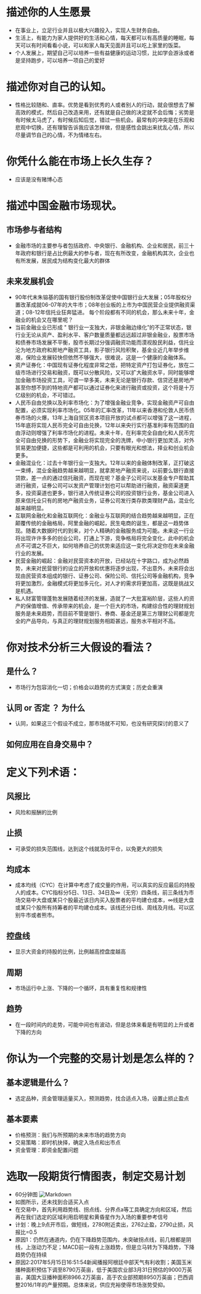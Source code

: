 # 描述你的人生愿景
- 在事业上，立足行业并且以极大兴趣投入，实现人生财务自由。
- 生活上，有能力为家人提供好的生活和心情，每天都可以有高质量的睡眠，每天可以有时间看看小说，可以和家人每天见面并且可以吃上家里的饭菜。
- 个人发展上，期望自己可以培养一些有益健康的运动习惯，比如学会游泳或者是坚持跑步，可以培养一项自己的爱好
# 描述你对自己的认知。
- 性格比较随和、直率。优势是看到优秀的人或者别人的行动，就会很想去了解高效的模式，然后自己改造来用，还有就是自己做的决定就不会后悔；劣势是有时候太马虎了，有时候后知后觉，错过一些机会。最常有的冲突是在乐观和悲观中切换，还有理智告诉我应该怎样做，但是感性会跳出来扰乱心情，所以尽量调节自己的心情，不为情绪左右。
# 你凭什么能在市场上长久生存？
- 应该是没有赌博心态
# 描述中国金融市场现状。
## 市场参与者结构
- 金融市场的主要参与者包括政府、中央银行、金融机构、企业和居民，前三十年政府和银行是占比例最大的参与者，现在有所改变，金融机构其次，企业也有所发展，居民成为结构变化最大的群体
## 未来发展机会
- 90年代末朱镕基的国有银行股份制改革促使中国银行业大发展；05年股权分置改革成就06-07年的大牛市；08年创业板的上市为中国民营企业提供融资渠道；08-12年信托业狂奔猛进。
每个阶段都有不同的机会，那么未来十年，金融业的机会又在哪里呢？
- 当前金融业业已形成 " 银行业一支独大，非银金融边缘化”的不正常状态，银行业无论从资产、盈利水平、客户数量质量都远远超过非银金融业，股票市场和债券市场发展不平衡，股市长期过分强调融资功能而漠视股民利益，信托业沦为地方政府和房地产融资工具，影子银行风险积聚，基金业近几年举步维艰，保险业发展较快但依然不够强大，很难说，这是一个健康的金融体系。
- 资产证券化：中国现有证券化程度非常之低，把特定资产打包证券化，放在二级市场进行交易和融资，既可以分散风险，又可以扩大融资水平，同时能够增加金融市场投资工具，可谓一举多美，未来无论是银行存款、信贷还是房地产甚至你想不到的特地资产都可以通过证券化来进行融资或投资，这个将是十万亿级别的机会，不可错过。
- 人民币自由兑换以及利率市场化：为了增强金融业竞争，实现金融资产可自由配置，必须实现利率市场化。05年的汇率改革，11年以来香港和伦敦人民币债券市场的火爆，13年上海自贸区资本项目开放的试点都可以增强了这一进程，15年底将实现人民币完全可自由兑换，12年以来央行实行基准利率有范围的自由浮动则增强了利率市场化的进程。未来十年，在利率完全自由化和人民币完全可自由兑换的形势下，金融业将实现完全的洗牌，中小银行更加灵活，对外贸易更加便捷，这些都是可利用的机会，只要有眼光和想法，择业和创业机会更多。
- 金融混业化：过去十年银行业一支独大。12年以来的金融体制改革，正打破这一束缚，混业金融趋势越来越明显，就拿房地产融资来说，以前要么银行直接贷款，差一点的通过信托融资，而现在呢？基金子公司可以发基金专户帮助其进行融资，证券公司可以发资产管理计划也可以帮助进行融资，融资渠道更多，投资渠道也更多，银行进入传统证券公司的投资银行业务，基金公司进入原来信托业只有的房地产融资业务，证券公司发行类存款类理财产品，混业化越来越明显。
- 互联网金融化和金融互联网化：金融业与互联网的结合趋势越来越明显，正在颠覆传统的金融格局，阿里金融的崛起，民生电商的诞生，都是这一趋势体现。随着大数据时代的到来，对个人精确的金融服务成为可能。未来这一行业将出现许许多多的创业公司，打通上下游，竞争格局将完全变化，此中的机会点不可谓之不巨大，如何培养自己的优势来适应这一变化将决定你在未来金融行业的发展。
- 民营金融的崛起：金融对民营资本的开放，已经站在十字路口，成为必然趋势，未来对民营银行的设立的开放和优惠将逐步出现，不出意外，未来将会出现由民营资本组成的银行、证券公司、保险公司、信托公司等金融机构，竞争将更加激烈，金融模式将更加多元化，对人才的需求将更加高，这既是挑战又是机遇。
- 私人财富管理蓬勃发展随着经济的发展，造就了一大批富裕阶层，这些人的资产的保值增值、传承带来的机会，是一个巨大的市场，构建综合性的理财规划服务是未来趋势，而目前不管是银行、券商、基金还是第三方理财公司都是完全的产品导向，与真正的理财规划服务相距甚远，服务水平相对不高。
# 你对技术分析三大假设的看法？
## 是什么？
- 市场行为包容消化一切；价格会以趋势的方式演变；历史会重演
## 认同 or 否定 ？ 为什么
- 认同，如果这三个假设不成立，那市场就不可知，也没有研究探讨的意义了
## 如何应用在自身交易中？
# 定义下列术语：
## 风报比
- 风险和报酬的比例
## 止损
- 可承受的损失范围线，达到这个线就及时平仓，以免更大的损失
## 均成本
- 成本均线（CYC）在计算中考虑了成交量的作用，可以真实的反应最后的持股人的成本。CYC指标分5日、13日、34日及∞（无穷）四条线，前三条线为市场交易中大盘或某只个股最近该日内买入股票者的平均建仓成本，∞线是大盘或某只个股所有持筹者的平均建仓成本。该线还分日线、周线及月线。可以区别牛市或者熊市。
## 控盘线
- 显示大资金的持股的比例，比例越高控盘度越高
## 周期
- 市场运行中上涨、下降的一个循环，具有重复性和规律性
## 趋势
- 在一段时间内的走势，可能中间也有波动，但是总体来看是有明显的上升或者下降的方向
# 你认为一个完整的交易计划是怎么样的？
## 基本逻辑是什么？
- 选定品种，资金管理适量买入，预测趋势，找合适点入场，设置止损止盈点
## 基本要素
- 价格预测：我们与所预期的未来市场的趋势方向
- 交易策略：即时机抉择，确定入场点和出市点
- 资金管理：即资金配置问题
# 选取一段期货行情图表，制定交易计划
- 60分钟图
![Markdown](http://i2.muimg.com/1949/4906ae4d16a49edb.jpg)
- 如图所示，还未找到合适买入点
- 在交易中，首先利用趋势线、拐点线、分界点a等工具确定方向和区域，然后再在我们选定的区域利用启明星和黄昏星作为入场的重要参考信号
- 计划：晚上9点开市后，做短线，2780附近卖出，2762止盈，2790止损，风报比=0.5
- 原因1：仍然在通道内，仍在下降趋势范围内，未突破拐点线，前几根都是阴线，上涨动力不足；MACD前一段有上涨趋势，但是立马转为下降趋势，下降趋势仍在持续
- 原因2:2017年5月15日16:51:54新闻播报阿根廷中部天气有利收割；美国玉米播种面积预估下调至8790万英亩，低于美国农业部3月31日预估的9000万英亩，美国大豆播种面积8966.2万英亩，高于农业部预期8950万英亩；巴西调整2016/1年的产量预期。总体来说，供应充裕使得市场涨势受抑。


